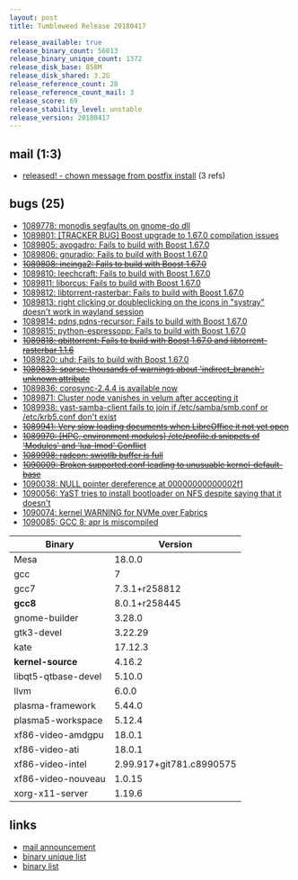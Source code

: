 ```yaml
---
layout: post
title: Tumbleweed Release 20180417

release_available: true
release_binary_count: 56813
release_binary_unique_count: 1372
release_disk_base: 858M
release_disk_shared: 3.2G
release_reference_count: 28
release_reference_count_mail: 3
release_score: 69
release_stability_level: unstable
release_version: 20180417
---
```


## mail (1:3)

- [released!  - chown message from postfix install](https://lists.opensuse.org/opensuse-factory/2018-04/msg00725.html) (3 refs)

## bugs (25)

<!--more-->

- [1089778: monodis segfaults on gnome-do dll](https://bugzilla.opensuse.org/show_bug.cgi?id=1089778)
- [1089801: [TRACKER BUG] Boost upgrade to 1.67.0 compilation issues](https://bugzilla.opensuse.org/show_bug.cgi?id=1089801)
- [1089805: avogadro: Fails to build with Boost 1.67.0](https://bugzilla.opensuse.org/show_bug.cgi?id=1089805)
- [1089806: gnuradio: Fails to build with Boost 1.67.0](https://bugzilla.opensuse.org/show_bug.cgi?id=1089806)
- ~~[1089808: incinga2: Fails to build with Boost 1.67.0](https://bugzilla.opensuse.org/show_bug.cgi?id=1089808)~~
- [1089810: leechcraft: Fails to build with Boost 1.67.0](https://bugzilla.opensuse.org/show_bug.cgi?id=1089810)
- [1089811: liborcus: Fails to build with Boost 1.67.0](https://bugzilla.opensuse.org/show_bug.cgi?id=1089811)
- [1089812: libtorrent-rasterbar: Fails to build with Boost 1.67.0](https://bugzilla.opensuse.org/show_bug.cgi?id=1089812)
- [1089813: right clicking or doubleclicking on the icons in "systray" doesn't work in wayland session](https://bugzilla.opensuse.org/show_bug.cgi?id=1089813)
- [1089814: pdns,pdns-recursor: Fails to build with Boost 1.67.0](https://bugzilla.opensuse.org/show_bug.cgi?id=1089814)
- [1089815: python-espressopp: Fails to build with Boost 1.67.0](https://bugzilla.opensuse.org/show_bug.cgi?id=1089815)
- ~~[1089818: qbittorrent: Fails to build with Boost 1.67.0 and libtorrent-rasterbar 1.1.6](https://bugzilla.opensuse.org/show_bug.cgi?id=1089818)~~
- [1089820: uhd: Fails to build with Boost 1.67.0](https://bugzilla.opensuse.org/show_bug.cgi?id=1089820)
- ~~[1089833: sparse: thousands of warnings about 'indirect_branch': unknown attribute](https://bugzilla.opensuse.org/show_bug.cgi?id=1089833)~~
- [1089836: corosync-2.4.4 is available now](https://bugzilla.opensuse.org/show_bug.cgi?id=1089836)
- [1089871: Cluster node vanishes in velum after accepting it](https://bugzilla.opensuse.org/show_bug.cgi?id=1089871)
- [1089938: yast-samba-client fails to join if /etc/samba/smb.conf or /etc/krb5.conf don't exist](https://bugzilla.opensuse.org/show_bug.cgi?id=1089938)
- ~~[1089941: Very slow loading documents when LibreOffice it not yet open](https://bugzilla.opensuse.org/show_bug.cgi?id=1089941)~~
- ~~[1089970: [HPC, environment modules] /etc/profile.d snippets of 'Modules' and 'lua-lmod' Conflict](https://bugzilla.opensuse.org/show_bug.cgi?id=1089970)~~
- ~~[1089998: radeon: swiotlb buffer is full](https://bugzilla.opensuse.org/show_bug.cgi?id=1089998)~~
- ~~[1090009: Broken supported.conf leading to unusuable kernel-default-base](https://bugzilla.opensuse.org/show_bug.cgi?id=1090009)~~
- [1090038: NULL pointer dereference at 00000000000002f1](https://bugzilla.opensuse.org/show_bug.cgi?id=1090038)
- [1090056: YaST tries to install bootloader on NFS despite saying that it doesn't](https://bugzilla.opensuse.org/show_bug.cgi?id=1090056)
- [1090074: kernel WARNING for NVMe over Fabrics](https://bugzilla.opensuse.org/show_bug.cgi?id=1090074)
- [1090085: GCC 8: apr is miscompiled](https://bugzilla.opensuse.org/show_bug.cgi?id=1090085)

Binary | Version
--- | ---
Mesa | 18.0.0
gcc | 7
gcc7 | 7.3.1+r258812
**gcc8** | 8.0.1+r258445
gnome-builder | 3.28.0
gtk3-devel | 3.22.29
kate | 17.12.3
**kernel-source** | 4.16.2
libqt5-qtbase-devel | 5.10.0
llvm | 6.0.0
plasma-framework | 5.44.0
plasma5-workspace | 5.12.4
xf86-video-amdgpu | 18.0.1
xf86-video-ati | 18.0.1
xf86-video-intel | 2.99.917+git781.c8990575
xf86-video-nouveau | 1.0.15
xorg-x11-server | 1.19.6

## links

- [mail announcement](https://lists.opensuse.org/opensuse-factory/2018-04/msg00724.html)
- [binary unique list](http://download.tumbleweed.boombatower.com/20180417/rpm.unique.list)
- [binary list](http://download.tumbleweed.boombatower.com/20180417/rpm.list)
